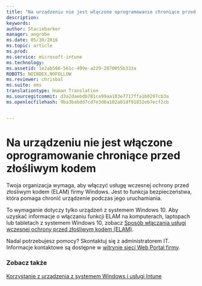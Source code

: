 ```yaml
---
title: "Na urządzeniu nie jest włączone oprogramowanie chroniące przed złośliwym kodem | Microsoft Intune"
description: 
keywords: 
author: Staciebarker
manager: angrobe
ms.date: 05/30/2016
ms.topic: article
ms.prod: 
ms.service: microsoft-intune
ms.technology: 
ms.assetid: 1e2ab566-561c-499e-a229-2870055b333a
ROBOTS: NOINDEX,NOFOLLOW
ms.reviewer: chrisbal
ms.suite: ems
translationtype: Human Translation
ms.sourcegitcommit: d3a2daebdb781ce99aa103e7717ffa1b0297cb3a
ms.openlocfilehash: 9ba3babdd7cd7e3d0a102a01df91832eb7ecf2cb


---
```



# Na urządzeniu nie jest włączone oprogramowanie chroniące przed złośliwym kodem

Twoja organizacja wymaga, aby włączyć usługę wczesnej ochrony przed złośliwym kodem (ELAM) firmy Windows. Jest to funkcja bezpieczeństwa, która pomaga chronić urządzenie podczas jego uruchamiania.

To wymaganie dotyczy tylko urządzeń z systemem Windows 10. Aby uzyskać informacje o włączaniu funkcji ELAM na komputerach, laptopach lub tabletach z systemem Windows 10, zobacz [Sposób włączania usługi wczesnej ochrony przed złośliwym kodem (ELAM)](https://gallery.technet.microsoft.com/How-to-turn-on-Early-84552ec5).

Nadal potrzebujesz pomocy? Skontaktuj się z administratorem IT. Informacje kontaktowe są dostępne w [witrynie sieci Web Portal firmy](http://portal.manage.microsoft.com).

### Zobacz także
[Korzystanie z urządzenia z systemem Windows i usługi Intune](using-your-windows-device-with-intune.md)



<!--HONumber=Aug16_HO4-->


